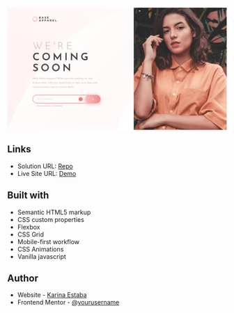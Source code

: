 ![](./screenshot.png)

## Links

- Solution URL: [Repo](https://github.com/karinaestaba/base-apparel-coming-soon.git)
- Live Site URL: [Demo](https://karinaestaba.github.io/base-apparel-coming-soon.git)

## Built with

- Semantic HTML5 markup
- CSS custom properties
- Flexbox
- CSS Grid
- Mobile-first workflow
- CSS Animations
- Vanilla javascript

## Author

- Website - [Karina Estaba](https://karina-estaba.gitlab.io/directorio-repositorios/)
- Frontend Mentor - [@yourusername](https://www.frontendmentor.io/profile/karinaestaba)